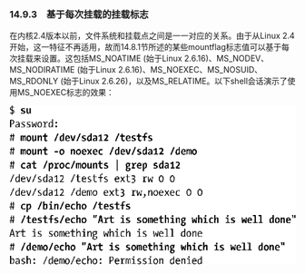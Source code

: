 ### 14.9.3　基于每次挂载的挂载标志

在内核2.4版本以前，文件系统和挂载点之间是一一对应的关系。由于从Linux 2.4开始，这一特征不再适用，故而14.8.1节所述的某些mountflag标志值可以基于每次挂载来设置。这包括MS_NOATIME (始于Linux 2.6.16)、MS_NODEV、MS_NODIRATIME (始于Linux 2.6.16)、MS_NOEXEC、MS_NOSUID、MS_RDONLY (始于Linux 2.6.26)，以及MS_RELATIME。以下shell会话演示了使用MS_NOEXEC标志的效果：



![321.png](../images/321.png)
